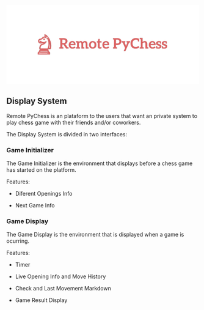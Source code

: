<p align="center">
  <img src="https://github.com/luisalexleite/remote-pychess-display/blob/main/img/logo.png" />
</p>

## Display System

Remote PyChess is an plataform to the users that want an private system to play chess game with their friends and/or coworkers.

The Display System is divided in two interfaces:



### Game Initializer

The Game Initializer is the environment that displays before a chess game has started on the platform.

Features:

* Diferent Openings Info

* Next Game Info



### Game Display

The Game Display is the environment that is displayed when a game is ocurring.

Features:

* Timer

* Live Opening Info and Move History

* Check and Last Movement Markdown

* Game Result Display
